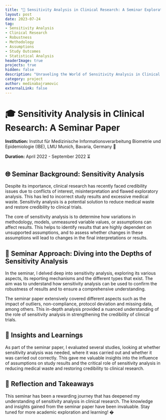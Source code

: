 ```yaml
---
title: "🔬 Sensitivity Analysis in Clinical Research: A Seminar Exploration"
layout: post
date: 2023-07-24
tag:
- Sensitivity Analysis
- Clinical Research
- Robustness
- Methodology
- Assumptions
- Study Outcomes
- Statistical Analysis
headerImage: true
projects: true
hidden: false
description: "Unraveling the World of Sensitivity Analysis in Clinical Research through a Seminar"
category: project
author: medinabajramovic
externalLink: false
---
```


# 🎓 Sensitivity Analysis in Clinical Research: A Seminar Paper 
**Institution:** Institut für Medizinische Informationsverarbeitung Biometrie und Epidemiologie (IBE), LMU Munich, Bavaria, Germany 📍

**Duration:** April 2022 - September 2022 ⏳

## 🌐 Seminar Background: Sensitivity Analysis
Despite its importance, clinical research has recently faced credibility issues due to conflicts of interest, misinterpretation and flawed exploratory analysis. This has led to incorrect study results and excessive medical waste. Sensitivity analysis is a potential solution to reduce medical waste and restore credibility to clinical trials. 

The core of sensitivity analysis is to determine how variations in methodology, models, unmeasured variable values, or assumptions can affect results. This helps to identify results that are highly dependent on unsupported assumptions, and to assess whether changes in these assumptions will lead to changes in the final interpretations or results.

## 🎯 Seminar Approach: Diving into the Depths of Sensitivity Analysis 

In the seminar, I delved deep into sensitivity analysis, exploring its various aspects, its reporting mechanisms and the different types that exist. The aim was to understand how sensitivity analysis can be used to confirm the robustness of results and to ensure a comprehensive understanding. 

The seminar paper extensively covered different aspects such as the impact of outliers, non-compliance, protocol deviation and missing data, among others. This in-depth analysis provided a nuanced understanding of the role of sensitivity analysis in strengthening the credibility of clinical trials.

## 🚀 Insights and Learnings 
As part of the seminar paper, I evaluated several studies, looking at whether sensitivity analysis was needed, where it was carried out and whether it was carried out correctly. This gave me valuable insights into the influence of assumptions on study results and the critical role of sensitivity analysis in reducing medical waste and restoring credibility to clinical research.

## 📌 Reflection and Takeaways 

This seminar has been a rewarding journey that has deepened my understanding of sensitivity analysis in clinical research. The knowledge and insights gained from the seminar paper have been invaluable. Stay tuned for more academic exploration and learning! �

